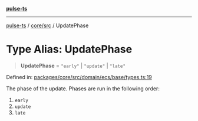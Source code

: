 [**pulse-ts**](../../../README.md)

***

[pulse-ts](../../../README.md) / [core/src](../README.md) / UpdatePhase

# Type Alias: UpdatePhase

> **UpdatePhase** = `"early"` \| `"update"` \| `"late"`

Defined in: [packages/core/src/domain/ecs/base/types.ts:19](https://github.com/jlehett/pulse-ts/blob/b287bc18de1bbb78a8cc43f602a646e458610bc3/packages/core/src/domain/ecs/base/types.ts#L19)

The phase of the update. Phases are run in the following order:
1. `early`
2. `update`
3. `late`
